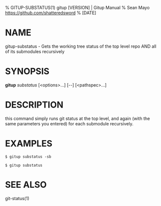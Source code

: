 % GITUP-SUBSTATUS(1) gitup [VERSION] | Gitup Manual
% Sean Mayo https://github.com/shatteredsword
% [DATE]

# NAME

gitup-substatus - Gets the working tree status of the top level repo AND all of its submodules recursively

# SYNOPSIS

**gitup** *substatus* [\<options\>...] [-\-] [\<pathspec\>...]

# DESCRIPTION

this command simply runs git status at the top level, and again (with the same parameters you entered) for each submodule recursively.

# EXAMPLES

`$ gitup substatus -sb`

`$ gitup substatus`

# SEE ALSO

git-status(1)